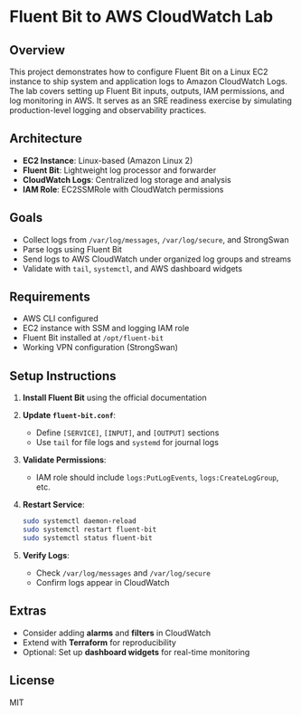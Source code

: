 # Fluent Bit to AWS CloudWatch Lab

## Overview

This project demonstrates how to configure Fluent Bit on a Linux EC2 instance to ship system and application logs to Amazon CloudWatch Logs. The lab covers setting up Fluent Bit inputs, outputs, IAM permissions, and log monitoring in AWS. It serves as an SRE readiness exercise by simulating production-level logging and observability practices.

## Architecture

* **EC2 Instance**: Linux-based (Amazon Linux 2)
* **Fluent Bit**: Lightweight log processor and forwarder
* **CloudWatch Logs**: Centralized log storage and analysis
* **IAM Role**: EC2SSMRole with CloudWatch permissions

## Goals

* Collect logs from `/var/log/messages`, `/var/log/secure`, and StrongSwan
* Parse logs using Fluent Bit
* Send logs to AWS CloudWatch under organized log groups and streams
* Validate with `tail`, `systemctl`, and AWS dashboard widgets

## Requirements

* AWS CLI configured
* EC2 instance with SSM and logging IAM role
* Fluent Bit installed at `/opt/fluent-bit`
* Working VPN configuration (StrongSwan)

## Setup Instructions

1. **Install Fluent Bit** using the official documentation
2. **Update `fluent-bit.conf`**:

   * Define `[SERVICE]`, `[INPUT]`, and `[OUTPUT]` sections
   * Use `tail` for file logs and `systemd` for journal logs
3. **Validate Permissions**:

   * IAM role should include `logs:PutLogEvents`, `logs:CreateLogGroup`, etc.
4. **Restart Service**:

   ```bash
   sudo systemctl daemon-reload
   sudo systemctl restart fluent-bit
   sudo systemctl status fluent-bit
   ```
5. **Verify Logs**:

   * Check `/var/log/messages` and `/var/log/secure`
   * Confirm logs appear in CloudWatch

## Extras

* Consider adding **alarms** and **filters** in CloudWatch
* Extend with **Terraform** for reproducibility
* Optional: Set up **dashboard widgets** for real-time monitoring

## License

MIT
